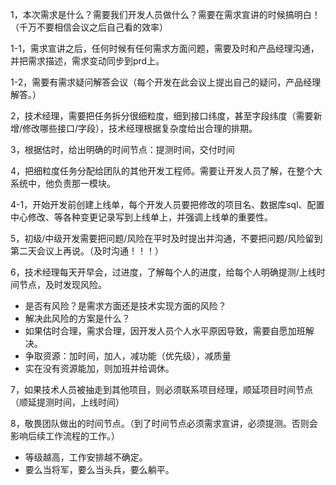 1，本次需求是什么？需要我们开发人员做什么？需要在需求宣讲的时候搞明白！（千万不要相信会议之后自己看的效率）

​	1-1，需求宣讲之后，任何时候有任何需求方面问题，需要及时和产品经理沟通，并把需求描述，需求变动同步到prd上。

​	1-2，需要有需求疑问解答会议（每个开发在此会议上提出自己的疑问，产品经理解答。）

2，技术经理，需要把任务拆分很细粒度，细到接口纬度，甚至字段纬度（需要新增/修改哪些接口/字段），技术经理根据复杂度给出合理的排期。

3，根据估时，给出明确的时间节点：提测时间，交付时间

4，把细粒度任务分配给团队的其他开发工程师。需要让开发人员了解，在整个大系统中，他负责那一模块。

​	4-1，开始开发前创建上线单，每个开发人员要把修改的项目名、数据库sql、配置中心修改、等各种变更记录写到上线单上，并强调上线单的重要性。

5，初级/中级开发需要把问题/风险在平时及时提出并沟通，不要把问题/风险留到第二天会议上再说。（及时沟通！！！）

6，技术经理每天开早会，过进度，了解每个人的进度，给每个人明确提测/上线时间节点，及时发现风险。

- 是否有风险？是需求方面还是技术实现方面的风险？
- 解决此风险的方案是什么？
- 如果估时合理，需求合理，因开发人员个人水平原因导致，需要自愿加班解决。
- 争取资源：加时间，加人，减功能（优先级），减质量
- 实在没有资源能加，则加班并给调休。

7，如果技术人员被抽走到其他项目，则必须联系项目经理，顺延项目时间节点（顺延提测时间，上线时间）

8，敬畏团队做出的时间节点。（到了时间节点必须需求宣讲，必须提测。否则会影响后续工作流程的工作。）






- 等级越高，工作安排越不确定。
- 要么当将军，要么当头兵，要么躺平。

